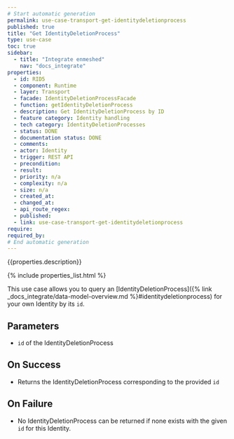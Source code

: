 ```yaml
---
# Start automatic generation
permalink: use-case-transport-get-identitydeletionprocess
published: true
title: "Get IdentityDeletionProcess"
type: use-case
toc: true
sidebar:
  - title: "Integrate enmeshed"
    nav: "docs_integrate"
properties:
  - id: RID5
  - component: Runtime
  - layer: Transport
  - facade: IdentityDeletionProcessFacade
  - function: getIdentityDeletionProcess
  - description: Get IdentityDeletionProcess by ID
  - feature category: Identity handling
  - tech category: IdentityDeletionProcesses
  - status: DONE
  - documentation status: DONE
  - comments:
  - actor: Identity
  - trigger: REST API
  - precondition:
  - result:
  - priority: n/a
  - complexity: n/a
  - size: n/a
  - created_at:
  - changed_at:
  - api_route_regex:
  - published:
  - link: use-case-transport-get-identitydeletionprocess
require:
required_by:
# End automatic generation
---
```


{{properties.description}}

{% include properties_list.html %}

This use case allows you to query an [IdentityDeletionProcess]({% link _docs_integrate/data-model-overview.md %}#identitydeletionprocess) for your own Identity by its `id`.

## Parameters

- `id` of the IdentityDeletionProcess

## On Success

- Returns the IdentityDeletionProcess corresponding to the provided `id`

## On Failure

- No IdentityDeletionProcess can be returned if none exists with the given `id` for this Identity.
